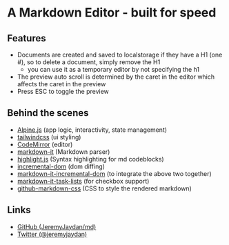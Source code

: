 # A Markdown Editor - built for speed

## Features
- Documents are created and saved to localstorage if they have a H1 (one #), so to delete a document, simply remove the H1
	- you can use it as a temporary editor by not specifying the h1
- The preview auto scroll is determined by the caret in the editor which affects the caret in the preview
- Press ESC to toggle the preview

## Behind the scenes
- [Alpine.js](https://alpinejs.dev/) (app logic, interactivity, state management)
- [tailwindcss](https://tailwindcss.com/) (ui styling)
- [CodeMirror](https://github.com/codemirror/CodeMirror) (editor)
- [markdown-it](https://github.com/markdown-it/markdown-it) (Markdown parser)
- [highlight.js](https://github.com/highlightjs/highlight.js) (Syntax highlighting for md codeblocks)
- [incremental-dom](https://github.com/google/incremental-dom) (dom diffing)
- [markdown-it-incremental-dom](https://github.com/yhatt/markdown-it-incremental-dom) (to integrate the above two together)
- [markdown-it-task-lists](https://github.com/revin/markdown-it-task-lists) (for checkbox support)
- [github-markdown-css](https://github.com/sindresorhus/github-markdown-css) (CSS to style the rendered markdown)

## Links
- [GitHub (JeremyJaydan/md)](https://github.com/JeremyJaydan/markmy)
- [Twitter (@jeremyjaydan)](https://twitter.com/JeremyJaydan)